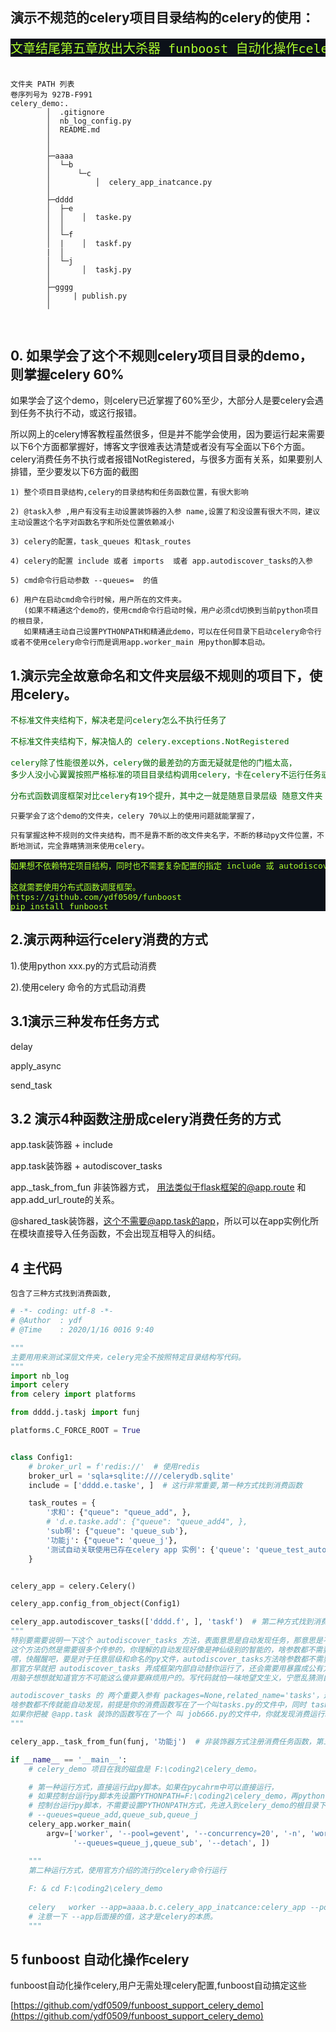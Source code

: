 ## 演示不规范的celery项目目录结构的celery的使用：

<pre style="color: greenyellow;background-color: #0c1119; font-size: x-large;">
文章结尾第五章放出大杀器 funboost 自动化操作celery demo例子
</pre>



```

文件夹 PATH 列表
卷序列号为 927B-F991
celery_demo:.
        │  .gitignore
        │  nb_log_config.py
        │  README.md
        │  
        │          
        ├─aaaa
        │  └─b
        │      └─c
        │          │  celery_app_inatcance.py
        │                  
        ├─dddd
        │  ├─e
        │  │    │  taske.py
        │  │          
        │  └─f
        │  |    │  taskf.py
        |  │            
        │  └─j
        │       │  taskj.py
        │              
        ├─gggg
        │     | publish.py
        │      

        
```

## 0. 如果学会了这个不规则celery项目目录的demo，则掌握celery 60%

如果学会了这个demo，则celery已近掌握了60%至少，大部分人是要celery会遇到任务不执行不动，或这行报错。

所以网上的celery博客教程虽然很多，但是并不能学会使用，因为要运行起来需要以下6个方面都掌握好，博客文字很难表达清楚或者没有写全面以下6个方面。
celery消费任务不执行或者报错NotRegistered，与很多方面有关系，如果要别人排错，至少要发以下6方面的截图


```
1) 整个项目目录结构,celery的目录结构和任务函数位置，有很大影响
   
2) @task入参 ,用户有没有主动设置装饰器的入参 name,设置了和没设置有很大不同，建议主动设置这个名字对函数名字和所处位置依赖减小
   
3) celery的配置，task_queues 和task_routes 

4) celery的配置 include 或者 imports  或者 app.autodiscover_tasks的入参

5) cmd命令行启动参数 --queues=  的值
   
6) 用户在启动cmd命令行时候，用户所在的文件夹。
   (如果不精通这个demo的，使用cmd命令行启动时候，用户必须cd切换到当前python项目的根目录，
   如果精通主动自己设置PYTHONPATH和精通此demo，可以在任何目录下启动celery命令行或者不使用celery命令行而是调用app.worker_main 用python脚本启动。
```

## 1.演示完全故意命名和文件夹层级不规则的项目下，使用celery。

<pre style="color: #006400;font-size: medium">
不标准文件夹结构下，解决老是问celery怎么不执行任务了

不标准文件夹结构下，解决恼人的 celery.exceptions.NotRegistered

celery除了性能很差以外，celery做的最差劲的方面无疑就是他的门槛太高，
多少人没小心翼翼按照严格标准的项目目录结构调用celery，卡在celery不运行任务或者报错NotRegistered在第一步就劝退了。

分布式函数调度框架对比celery有19个提升，其中之一就是随意目录层级 随意文件夹 文件命名。
</pre>

```
只要学会了这个demo的文件夹，celery 70%以上的使用问题就能掌握了，

只有掌握这种不规则的文件夹结构，而不是靠不断的改文件夹名字，不断的移动py文件位置，不断地测试，完全靠瞎猜测来使用celery。

```

<pre style="color: greenyellow;background-color: #0c1119; font-size: medium;">
如果想不依赖特定项目结构，同时也不需要复杂配置的指定 include 或 autodiscover_tasks ，怎么玩转分布式任务调度呢，

这就需要使用分布式函数调度框架。 
https://github.com/ydf0509/funboost
pip install funboost 
</pre>

## 2.演示两种运行celery消费的方式

1).使用python xxx.py的方式启动消费

2).使用celery 命令的方式启动消费

## 3.1演示三种发布任务方式

delay

apply_async

send_task

## 3.2 演示4种函数注册成celery消费任务的方式

app.task装饰器 + include

app.task装饰器 + autodiscover_tasks

app._task_from_fun 非装饰器方式， 用法类似于flask框架的@app.route 和app.add_url_route的关系。

@shared_task装饰器，这个不需要@app.task的app，所以可以在app实例化所在模块直接导入任务函数，不会出现互相导入的纠结。

## 4 主代码

```
包含了三种方式找到消费函数,
```

```python
# -*- coding: utf-8 -*-
# @Author  : ydf
# @Time    : 2020/1/16 0016 9:40

"""
主要用用来测试深层文件夹，celery完全不按照特定目录结构写代码。
"""
import nb_log
import celery
from celery import platforms

from dddd.j.taskj import funj

platforms.C_FORCE_ROOT = True


class Config1:
    # broker_url = f'redis://'  # 使用redis
    broker_url = 'sqla+sqlite:////celerydb.sqlite'
    include = ['dddd.e.taske', ]  # 这行非常重要,第一种方式找到消费函数

    task_routes = {
        '求和': {"queue": "queue_add", },
        # 'd.e.taske.add': {"queue": "queue_add4", },
        'sub啊': {"queue": 'queue_sub'},
        '功能j': {"queue": 'queue_j'},
        '测试自动关联使用已存在celery app 实例': {'queue': 'queue_test_auto_share_celeryapp'}
    }


celery_app = celery.Celery()

celery_app.config_from_object(Config1)

celery_app.autodiscover_tasks(['dddd.f', ], 'taskf')  # 第二种方式找到消费函数。
"""
特别要需要说明一下这个 autodiscover_tasks 方法，表面意思是自动发现任务，那意思是不是这很流弊，暴击第一种配置include的用法呢，
这个方法仍然是需要很多个传参的，你理解的自动发现好像是神仙级别的智能的，啥参数都不需要传，自动就能发现任务。
喂，快醒醒吧，要是对于任意层级和命名的py文件，autodiscover_tasks方法啥参数都不需要传，就能自动发现，
那官方早就把 autodiscover_tasks 弄成框架内部自动替你运行了，还会需要用暴露成公有方法需要户去手动调用吗,
用脑子想想就知道官方不可能这么傻非要麻烦用户的。写代码就怕一味地望文生义，宁愿乱猜测自己瞎意淫，也不愿意跳转到源码面稍微看看入参有哪些。

autodiscover_tasks 的 两个重要入参有 packages=None,related_name='tasks'，这两个入参有默认值，
啥参数都不传就能自动发现，前提是你的消费函数写在了一个叫tasks.py的文件中，同时 tasks.py和celery的app实例是在同一个文件夹层级里面。
如果你把被 @app.task 装饰的函数写在了一个 叫 job666.py的文件中，你就发现消费运行时候，报错 celery.exceptions.NotRegistered
"""

celery_app._task_from_fun(funj, '功能j')  # 非装饰器方式注册消费任务函数，第三种方式找到消费函数

if __name__ == '__main__':
    # celery_demo 项目在我的磁盘是 F:\coding2\celery_demo。

    # 第一种运行方式，直接运行此py脚本。如果在pycahrm中可以直接运行，
    # 如果控制台运行py脚本先设置PYTHONPATH=F:\coding2\celery_demo，再python celery_app_inatcance.py 运行。
    # 控制台运行py脚本，不需要设置PYTHONPATH方式，先进入到celery_demo的根目录下，再python -m aaaa.b.c.celery_app_inatcance
    # --queues=queue_add,queue_sub,queue_j
    celery_app.worker_main(
        argv=['worker', '--pool=gevent', '--concurrency=20', '-n', 'worker1@%h', '--loglevel=debug',
              '--queues=queue_j,queue_sub', '--detach', ])

    """
    第二种运行方式，使用官方介绍的流行的celery命令行运行
    
    F: & cd F:\coding2\celery_demo 
    
    celery   worker --app=aaaa.b.c.celery_app_inatcance:celery_app --pool=gevent --concurrency=5  --queues=queue_add,queue_sub
    # 注意一下 --app后面接的值，这才是celery的本质。
    """

```


## 5 funboost 自动化操作celery

funboost自动化操作celery,用户无需处理celery配置,funboost自动搞定这些

[https://github.com/ydf0509/funboost_support_celery_demo](https://github.com/ydf0509/funboost_support_celery_demo)